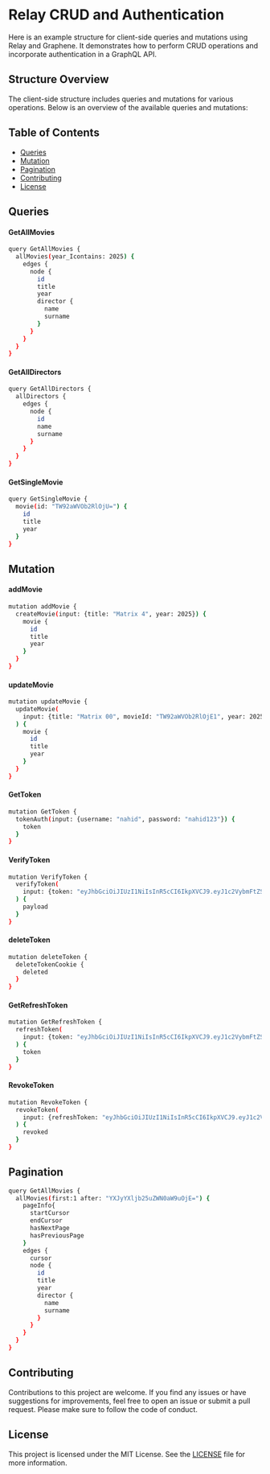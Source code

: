 # Relay CRUD and Authentication

Here is an example structure for client-side queries and mutations using Relay and Graphene. It demonstrates how to perform CRUD operations and incorporate authentication in a GraphQL API.

## Structure Overview

The client-side structure includes queries and mutations for various operations. Below is an overview of the available queries and mutations:

## Table of Contents

- [Queries](#queries)
- [Mutation](#mutations)
- [Pagination](#pagination)
- [Contributing](#contributing)
- [License](#license)

## Queries

#### GetAllMovies
```bash
query GetAllMovies {
  allMovies(year_Icontains: 2025) {
    edges {
      node {
        id
        title
        year
        director {
          name
          surname
        }
      }
    }
  }
}
```

#### GetAllDirectors
```bash
query GetAllDirectors {
  allDirectors {
    edges {
      node {
        id
        name
        surname
      }
    }
  }
}

```

#### GetSingleMovie
```bash
query GetSingleMovie {
  movie(id: "TW92aWVOb2RlOjU=") {
    id
    title
    year
  }
}

```

## Mutation

#### addMovie
```bash
mutation addMovie {
  createMovie(input: {title: "Matrix 4", year: 2025}) {
    movie {
      id
      title
      year
    }
  }
}

```

#### updateMovie
```bash
mutation updateMovie {
  updateMovie(
    input: {title: "Matrix 00", movieId: "TW92aWVOb2RlOjE1", year: 2025}
  ) {
    movie {
      id
      title
      year
    }
  }
}

```

#### GetToken
```bash
mutation GetToken {
  tokenAuth(input: {username: "nahid", password: "nahid123"}) {
    token
  }
}

```

#### VerifyToken
```bash
mutation VerifyToken {
  verifyToken(
    input: {token: "eyJhbGciOiJIUzI1NiIsInR5cCI6IkpXVCJ9.eyJ1c2VybmFtZSI6Im5haGlkIiwiZXhwIjoxNjg1NzMyNzA4LCJvcmlnSWF0IjoxNjg1NzMyNDA4fQ.N34zbPuNfH76PxL20OGI_CoCAOnaMXCwPojrJhJrPdo"}
  ) {
    payload
  }
}

```

#### deleteToken
```bash
mutation deleteToken {
  deleteTokenCookie {
    deleted
  }
}

```
#### GetRefreshToken
```bash
mutation GetRefreshToken {
  refreshToken(
    input: {token: "eyJhbGciOiJIUzI1NiIsInR5cCI6IkpXVCJ9.eyJ1c2VybmFtZSI6Im5haGlkIiwiZXhwIjoxNjg1NzIxNTExLCJvcmlnSWF0IjoxNjg1NzIxMjExfQ.mk5U38LISvvIIyfxt3iU5b5fmcwJKwd_Sy9eNIWQJwA"}
  ) {
    token
  }
}
```

#### RevokeToken
```bash
mutation RevokeToken {
  revokeToken(
    input: {refreshToken: "eyJhbGciOiJIUzI1NiIsInR5cCI6IkpXVCJ9.eyJ1c2VybmFtZSI6Im5haGlkIiwiZXhwIjoxNjg1NzIxNTg0LCJvcmlnSWF0IjoxNjg1NzIxMjExfQ.C59fXcdq7X2ojcS79NJRruNAXa4lnXcqWO8k5zFUnPE"}
  ) {
    revoked
  }
}

```

## Pagination

```bash
query GetAllMovies {
  allMovies(first:1 after: "YXJyYXljb25uZWN0aW9uOjE=") {
    pageInfo{
      startCursor
      endCursor
      hasNextPage
      hasPreviousPage
    }
    edges {
      cursor
      node {
        id
        title
        year
        director {
          name
          surname
        }
      }
    }
  }
}

```

## Contributing

Contributions to this project are welcome. If you find any issues or have suggestions for improvements, feel free to open an issue or submit a pull request. Please make sure to follow the code of conduct.

## License

This project is licensed under the MIT License. See the [LICENSE](LICENSE) file for more information.
